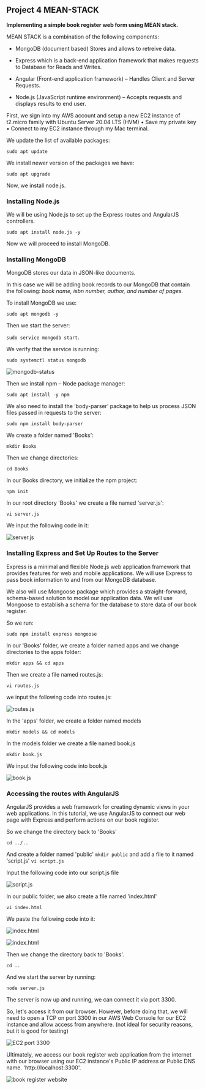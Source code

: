 ## Project 4 MEAN-STACK

**Implementing a simple book register web form using MEAN stack.**

MEAN STACK is a combination of the following components:

- MongoDB (document based) Stores and allows to retreive data.

- Express which is a back-end application framework that makes requests to Database for Reads and Writes.

- Angular (Front-end application framework) – Handles Client and Server Requests.

- Node.js (JavaScript runtime environment) – Accepts requests and displays results to end user.

First, we sign into my AWS account and setup a new EC2 instance of t2.micro family with Ubuntu Server 20.04 LTS (HVM) • Save my private key • Connect to my EC2 instance through my Mac terminal.

 We update the list of available packages:

`sudo apt update`

We install newer version of the packages we have:

`sudo apt upgrade`

 Now, we install node.js.

### **Installing Node.js** 

We will be using Node.js to set up the Express routes and AngularJS controllers. 

`sudo apt install node.js -y`

Now we will proceed to install MongoDB.

### Installing MongoDB

MongoDB stores our data in JSON-like documents.

In this case we will be adding book records to our MongoDB that contain the following: *book name, isbn number, author, and number of pages.*

To install MongoDB we use:

`sudo apt mongodb -y`

Then we start the server:

`sudo service mongodb start`. 

We verify that the service is running:

 `sudo systemctl status mongodb`

![mongodb-status](./images/mongodb-status.png)

Then we install npm – Node package manager: 

`sudo apt install -y npm`

We also need to install the ‘body-parser’ package to help us process JSON files passed in requests to the server:

`sudo npm install body-parser`

We create a folder named 'Books':

`mkdir Books` 

Then we change directories:

`cd Books`

In our Books directory, we initialize the npm project:

`npm init`

In our root directory 'Books' we create a file named 'server.js':

`vi server.js`

We input the following code in it:

![server.js](./images/books.png)


### Installing Express and Set Up Routes to the Server

Express is a minimal and flexible Node.js web application framework that provides features for web and mobile applications. We will use Express to pass book information to and from our MongoDB database.

We also will use Mongoose package which provides a straight-forward, schema-based solution to model our application data. We will use Mongoose to establish a schema for the database to store data of our book register.

So we run:

`sudo npm install express mongoose`

In our 'Books' folder, we create a folder named apps and we change directories to the apps folder:

`mkdir apps && cd apps`

Then we create a file named routes.js:

`vi routes.js`

we input the following code into routes.js:

![routes.js](./images/books-apps.png)


In the 'apps' folder, we create a folder named models

`mkdir models && cd models`

In the models folder we create a file named book.js

`mkdir book.js`

We input the following code into book.js

![book.js](./images/books-apps-models.png)


### Accessing the routes with AngularJS


AngularJS provides a web framework for creating dynamic views in your web applications. In this tutorial, we use AngularJS to connect our web page with Express and perform actions on our book register.

So we change the directory back to 'Books'

`cd ../..`

And create a folder named 'public' `mkdir public` and add a file to it named 'script.js' `vi script.js`

Input the following code into our script.js file

![script.js](./images/books-public.png)

In our public folder, we also create a file named 'index.html'

`vi index.html`

We paste the following code into it:

![index.html](./images/books-public-html.png)


![index.html](./images/books-public-html2.png)


Then we change the directory back to 'Books'.

`cd ..`

And we start the server by running:

`node server.js`

The server is now up and running, we can connect it via port 3300.

So, let's access it from our browser. However, before doing that, we will need to open a TCP on port 3300 in our AWS Web Console for our EC2 instance and allow access from anywhere. (not ideal for security reasons, but it is good for testing)

![EC2 port 3300](./images/tcp-3300.png)

Ultimately, we access our book register web application from the internet with our browser using our EC2 instance's Public IP address or Public DNS name. 'http://localhost:3300'.

![book register website](./images/book-register-website.png)